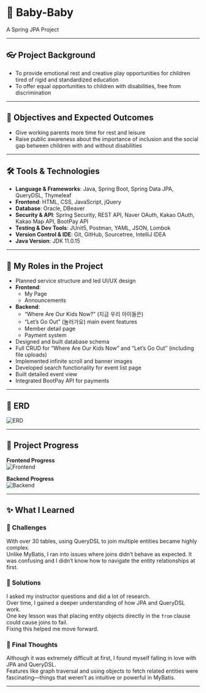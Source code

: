 # 🎃 Baby-Baby  
A Spring JPA Project

---

## 👓 Project Background  
- To provide emotional rest and creative play opportunities for children tired of rigid and standardized education  
- To offer equal opportunities to children with disabilities, free from discrimination  

---

## 🎉 Objectives and Expected Outcomes  
- Give working parents more time for rest and leisure  
- Raise public awareness about the importance of inclusion and the social gap between children with and without disabilities  

---

## 🛠 Tools & Technologies  
- **Language & Frameworks**: Java, Spring Boot, Spring Data JPA, QueryDSL, Thymeleaf  
- **Frontend**: HTML, CSS, JavaScript, jQuery  
- **Database**: Oracle, DBeaver  
- **Security & API**: Spring Security, REST API, Naver OAuth, Kakao OAuth, Kakao Map API, BootPay API  
- **Testing & Dev Tools**: JUnit5, Postman, YAML, JSON, Lombok  
- **Version Control & IDE**: Git, GitHub, Sourcetree, IntelliJ IDEA  
- **Java Version**: JDK 11.0.15  

---

## 💪 My Roles in the Project  
- Planned service structure and led UI/UX design  
- **Frontend**:  
  - My Page  
  - Announcements  
- **Backend**:  
  - “Where Are Our Kids Now?” (지금 우리 아이들은)  
  - “Let’s Go Out” (놀러가요) main event features  
  - Member detail page  
  - Payment system  
- Designed and built database schema  
- Full CRUD for “Where Are Our Kids Now” and “Let’s Go Out” (including file uploads)  
- Implemented infinite scroll and banner images  
- Developed search functionality for event list page  
- Built detailed event view  
- Integrated BootPay API for payments  

---

## 🎈 ERD  
![ERD](https://github.com/dev-Adward/baby-baby/assets/122762326/8ef166aa-117a-4879-aa98-a22a1ad38f07)

---

## 📅 Project Progress  

**Frontend Progress**  
![Frontend](https://github.com/dev-Adward/baby-baby/assets/122762326/f5f210a4-60ba-4e35-b5cd-7cf9a07c71ea)

**Backend Progress**  
![Backend](https://github.com/dev-Adward/baby-baby/assets/122762326/46e8c673-c48f-43f4-bfe9-4d07b4608238)

---

## ✨ What I Learned

### 🧩 Challenges  
With over 30 tables, using QueryDSL to join multiple entities became highly complex.  
Unlike MyBatis, I ran into issues where joins didn’t behave as expected. It was confusing and I didn’t know how to navigate the entity relationships at first.

### 🔧 Solutions  
I asked my instructor questions and did a lot of research.  
Over time, I gained a deeper understanding of how JPA and QueryDSL work.  
One key lesson was that placing entity objects directly in the `from` clause could cause joins to fail.  
Fixing this helped me move forward.

### 🌟 Final Thoughts  
Although it was extremely difficult at first, I found myself falling in love with JPA and QueryDSL.  
Features like graph traversal and using objects to fetch related entities were fascinating—things that weren’t as intuitive or powerful in MyBatis.

---

